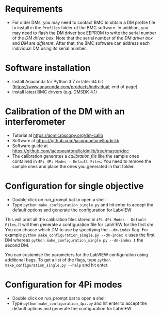 # Requirements
- For older DMs, you may need to contact BMC to obtain a DM profile file to install in the `Profiles` folder of the BMC software. In addition, you may need to flash the DM driver box EEPROM to write the serial number of the *DM driver box*. Note that the serial number of the *DM driver box* and *DM* are *different*. After that, the BMC software can address each individual DM using its serial number.

# Software installation
- Install Anaconda for Python 3.7 or later 64 bit (https://www.anaconda.com/products/individual; end of page)
- Install latest BMC drivers (e.g. DMSDK 4.1)

# Calibration of the DM with an interferometer
- Tutorial at https://aomicroscopy.org/dm-calib
- Software at https://github.com/jacopoantonello/dmlib
- Software guide at https://github.com/jacopoantonello/dmlib/tree/master/doc
- The calibration generates a *calibration file* like the sample ones contained in `4Pi 4Pi Modes - Default Files`. You need to remove the sample ones and place the ones you generated in that folder.

# Configuration for single objective
- Double click on run_prompt.bat to open a shell
- Type `python make_configuration_single.py` and hit enter to accept the default options and generate the configuration for LabVIEW

This will print all the calibration files stored in `4Pi 4Pi Modes - Default Files`. It will then
generate a configuration file for LabVIEW for the first dm. You can choose which DM to use by specifying the `--dm-index` flag. For example `python make_configuration_single.py --dm-index 0` uses the first DM whereas `python make_configuration_single.py --dm-index 1` the second DM.

You can customise the parameters for the LabVIEW configuration using additional flags. To get a list of the flags, type `python make_configuration_single.py --help` and hit enter.

# Configuration for 4Pi modes
- Double click on run_prompt.bat to open a shell
- Type `python make_configuration_4pi.py` and hit enter to accept the default options and generate the configuration for LabVIEW
